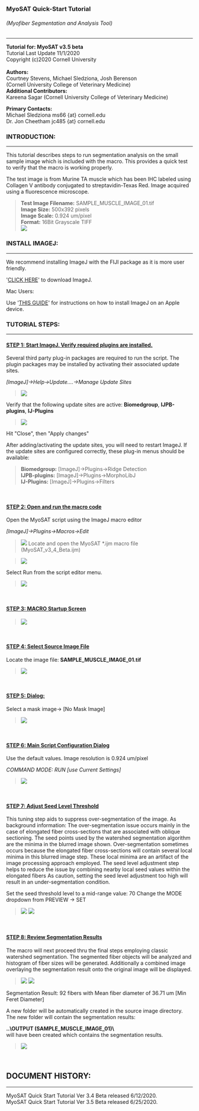 ### **MyoSAT Quick-Start Tutorial**
###### (Myofiber Segmentation and Analysis Tool)
___
**Tutorial for:  MyoSAT v3.5 beta**<br>
Tutorial Last Update 11/1/2020 <br>
Copyright (c)2020 Cornell University <br>
<br>
**Authors:** <br>
Courtney Stevens, Michael Sledziona, Josh Berenson  <br>
  (Cornell University College of Veterinary Medicine) <br> 
**Additional Contributors:** <br>
Kareena Sagar (Cornell University College of Veterinary Medicine) <br>
  
**Primary Contacts:** <br>
Michael Sledziona  ms66  {at} cornell.edu <br> 
Dr. Jon Cheetham  jc485  {at} cornell.edu

### **INTRODUCTION:**
____
This tutorial describes steps to run segmentation analysis on the small sample image which is included with the macro. This provides a quick test to verify that the macro is working properly. 

The test image is from Murine TA muscle which has been IHC labeled using Collagen V antibody conjugated to streptavidin-Texas Red. Image acquired using a fluorescence  microscope.

> **Test Image Filename:**   SAMPLE_MUSCLE_IMAGE_01.tif <br>
> **Image Size:**            500x392 pixels  <br>
> **Image Scale:**          0.924 um/pixel  <br>
> **Format:**                16Bit Grayscale TIFF <br> 
> ![](img/TUTORIAL_ORIGINAL_IMAGE.jpg)


### **INSTALL IMAGEJ:**
____

We recommend installing ImageJ with the FIJI package as it is more user friendly.

'<a href="https://imagej.net/Fiji/Downloads" >CLICK HERE</a>' to download ImageJ.

Mac Users:

Use '<a href="https://kb.franklin.uga.edu/display/public/FOKFC/Fiji+%28ImageJ%29+Installation+Instructions" >THIS GUIDE</a>' for instructions on how to install ImageJ on an Apple device. 


### **TUTORIAL STEPS:**
____


#### **<ins>STEP 1: Start ImageJ. Verify required plugins are installed.</ins>**


Several third party plug-in packages are required to run the script.  The plugin packages may be installed by activating their associated update sites.

 *[ImageJ]->Help->Update….->Manage Update Sites*

> ![](img/TUTORIAL_UPDATE_SITES_01.jpg)

Verify that the following update sites are active:   **Biomedgroup**,  **IJPB-plugins**,  **IJ-Plugins**

> ![](img/TUTORIAL_UPDATE_SITES_02.jpg)

Hit "Close", then "Apply changes"

After adding/activating the update sites, you will need to restart ImageJ.  If the update sites are configured correctly, these plug-in menus should be available:

>**Biomedgroup:**  	 [ImageJ]->Plugins->Ridge Detection <br>
>**IJPB-plugins:**	[ImageJ]->Plugins->MorphoLibJ <br>
>**IJ-Plugins:**	[ImageJ]->Plugins->Filters

<br>

#### **<ins>STEP 2: Open and run the macro code</ins>**

Open the MyoSAT script using the ImageJ macro editor

*[ImageJ]->Plugins->Macros->Edit*

> ![](img/TUTORIAL_OPEN_MACRO_EDITOR.jpg)
Locate and open the MyoSAT *.ijm macro file  (MyoSAT_v3_4_Beta.ijm)

> ![](img/TUTORIAL_OPEN_MACRO_IJM.jpg)

Select Run from the script editor menu.

> ![](img/TUTORIAL_RUN_MACRO_IJM.jpg)


<br>

#### **<ins>STEP 3:   MACRO Startup Screen</ins>**

<Click OK>

> ![](img/TUTORIAL_MACRO_STARTUP.jpg)


<br>

#### **<ins>STEP 4:    Select Source Image File</ins>**

Locate the image file: **SAMPLE_MUSCLE_IMAGE_01.tif**


> ![](img/TUTORIAL_OPEN_SOURCE_IMAGE.jpg)


<br>


#### **<ins>STEP 5:      Dialog:</ins>**

Select a mask image->   [No Mask Image]

> ![](img/TUTORIAL_USE_MASK_DIALOG.jpg)


<br>

#### **<ins>STEP 6:      Main Script Configuration Dialog</ins>**

Use the default values.  Image resolution is 0.924 um/pixel  <br>

*COMMAND MODE:  RUN [use Current Settings] <br>*
*<Click OK>*


> ![](img/TUTORIAL_MACRO_CONFIG_MAIN.jpg)


<br>

#### **<ins>STEP 7:     Adjust Seed Level Threshold</ins>**

This tuning step aids to suppress over-segmentation of the image. As background information: The over-segmentation issue occurs mainly in the case of elongated fiber cross-sections that are associated with oblique sectioning. The seed points used by the watershed segmentation algorithm are the minima in the blurred image shown.  Over-segmentation sometimes occurs because the elongated fiber cross-sections will contain several local minima in this blurred image step. These local minima are an artifact of the image processing approach employed. The seed level adjustment step helps to reduce the issue by combining nearby local seed values within the elongated fibers As caution, setting the seed level adjustment too high will result in an under-segmentation condition.

Set the seed threshold level to a mid-range value:  70
Change the MODE dropdown from PREVIEW -> SET
*<Click OK>*


> ![](img/TUTORIAL_SET_SEED_LEVEL_THRESH_01.jpg)
> ![](img/TUTORIAL_SET_SEED_LEVEL_THRESH_02.jpg)

<br>

#### **<ins>STEP 8:      Review Segmentation Results</ins>**

The macro will next proceed thru the final steps employing classic watershed segmentation. The segmented fiber objects will be analyzed and histogram of fiber sizes will be generated. Additionally a combined image overlaying the segmentation result onto the original image will be displayed.


> ![](img/TUTORIAL_SEGMENTATION_RESULT.jpg)
> ![](img/TUTORIAL_SEGMENTATION_HISTOGRAM.jpg)

Segmentation Result: 92 fibers with Mean fiber diameter of 36.71 um [Min Feret Diameter]

A new folder will be automatically created in the source image directory. The new folder will contain the segmentation results:

 **..\\OUTPUT (SAMPLE_MUSCLE_IMAGE_01)\\** <br>
 will have been created which contains the segmentation results. <br>

> ![](img/TUTORIAL_RESULTS_OUTPUT_DIR.jpg)



<br>



## DOCUMENT HISTORY:
___
MyoSAT Quick Start Tutorial Ver 3.4 Beta released 6/12/2020. <br>
MyoSAT Quick Start Tutorial Ver 3.5 Beta released 6/25/2020. 
